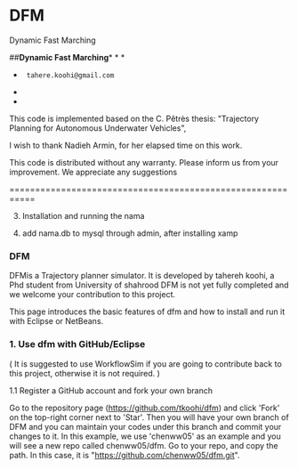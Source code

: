 DFM
===

Dynamic Fast Marching




##**************Dynamic Fast Marching***************
 *
 *

 *      tahere.koohi@gmail.com
 *      
 *
 



This code is implemented based on the C. Pêtrès thesis: "Trajectory Planning for Autonomous Underwater Vehicles",

I wish to thank Nadieh Armin, for her elapsed time on this work.

This code is distributed without any warranty. Please inform us from your improvement. We appreciate any suggestions


===========================================================


3. Installation and running the nama

1. add nama.db to mysql through admin, after installing xamp


### DFM


DFMis a Trajectory planner simulator. It is developed by tahereh koohi, a Phd student from University of shahrood 
DFM is not yet fully completed and we welcome your contribution to this project. 

This page introduces the basic features of dfm and how to install and run it with Eclipse or NetBeans.

### 1. Use dfm with GitHub/Eclipse

( It is suggested to use WorkflowSim if you are going to contribute back to this project, otherwise it is not required. )


1.1 Register a GitHub account and fork your own branch

Go to the repository page (https://github.com/tkoohi/dfm) and click 'Fork' on the top-right corner next to 'Star'. Then you will have your own branch of DFM and you can maintain your codes under this branch and commit your changes to it. In this example, we use 'chenww05' as an example and you will see a new repo called chenww05/dfm. Go to your repo, and copy the path. In this case, it is "https://github.com/chenww05/dfm.git". 


